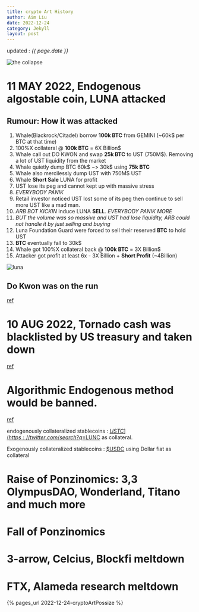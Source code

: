 ```yaml
---
title: crypto Art History
author: Aim Liu
date: 2022-12-24
category: Jekyll
layout: post
---
```

updated : _{{ page.date }}_

![the collapse]({{/assets/images/luna_peg.jpeg}})

# 11 MAY 2022, Endogenous algostable coin, LUNA attacked
## Rumour: How it was attacked
1. Whale(Blackrock/Citadel) borrow **100k BTC** from GEMINI (~60k$ per BTC at that time) 
2. 100%X collateral @ **100k BTC** = 6X Billion$
3. Whale call out DO KWON and swap **25k BTC** to UST (750M$). Removing a lot of UST liquidity from the market
4. Whale quietly dump BTC 60k$ $->$ 30k$ using **75k BTC**
5. Whale also mercilessly dump UST with 750M$ UST
6. Whale **Short Sale** LUNA for profit
7. UST lose its peg and cannot kept up with massive stress
8. _EVERYBODY PANIK_
9. Retail investor noticed UST lost some of its peg then continue to sell more UST like a mad man.
10. _ARB BOT KICKIN_ induce LUNA **SELL**. _EVERYBODY PANIK MORE_
12. _BUT the volume was so massive and UST had lose liquidity, ARB could not handle it by just selling and buying_
13. Luna Foundation Guard were forced to sell their reserved __BTC__ to hold UST
14. __BTC__ eventually fall to 30k$
15. Whale got 100%X collateral back @ **100k BTC** = 3X Billion$
16. Attacker got profit at least 6x - 3X Billion +  **Short Profit** (~4Billion)

![luna]({{/assets/images/rumour_luna.jpeg}})

## Do Kwon was on the run

[ref](https://twitter.com/WatcherGuru/status/1571748642033397761)

# 10 AUG 2022, Tornado cash was blacklisted by US treasury and taken down
[ref](https://twitter.com/BowTiedIguana/status/1556683120002314241)

# Algorithmic Endogenous method would be banned. 
[ref](https://cointelegraph.com/news/draft-us-stablecoin-bill-would-ban-new-algo-stablecoins-for-2-years)

endogenously collateralized stablecoins : [$USTC](https://twitter.com/search?q=%24USTC&src=cashtag_click) using [$LUNC](https://twitter.com/search?q=%24LUNC&src=cashtag_click) as collateral. 

Exogenously collateralized stablecoins : [$USDC](https://twitter.com/search?q=%24USDC&src=cashtag_click) using Dollar fiat as collateral

# Raise of Ponzinomics: 3,3 OlympusDAO, Wonderland, Titano and much more

# Fall of Ponzinomics

# 3-arrow, Celcius, Blockfi meltdown

# FTX, Alameda research meltdown
{% pages_url 2022-12-24-cryptoArtPossize %}